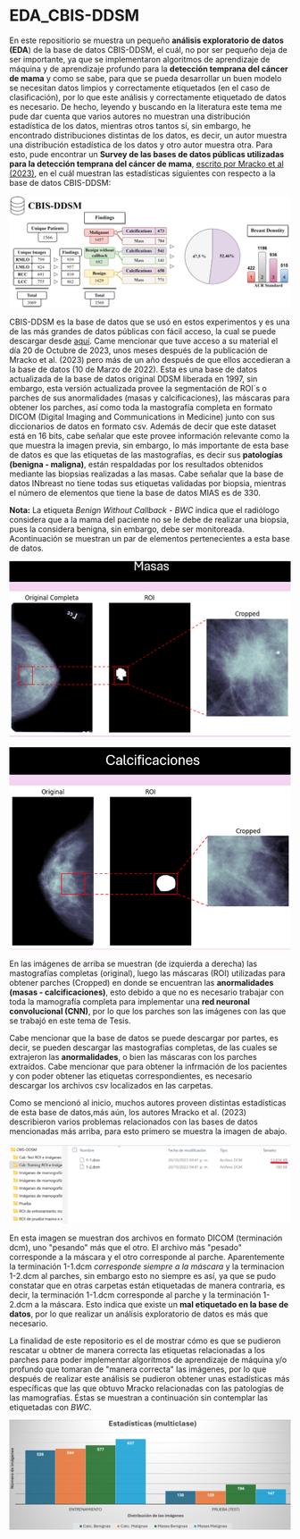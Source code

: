 # EDA_CBIS-DDSM
En este repositiorio se muestra un pequeño **análisis exploratorio de datos (EDA**) de la base de datos CBIS-DDSM, el cuál, no por ser pequeño deja de ser importante, ya que se implementaron algoritmos de aprendizaje de máquina y de aprendizaje profundo para la **detección temprana del cáncer de mama** y como se sabe, para que se pueda desarrollar un buen modelo se necesitan datos limpios y correctamente etiquetados (en el caso de clasificación), por lo que este análisis y correctamente etiquetado de datos es necesario. De hecho, leyendo y buscando en la literatura este tema me pude dar cuenta que varios autores no muestran una distribución estadística de los datos, mientras otros tantos sí, sin embargo, he encontrado distribuciones distintas de los datos, es decir, un autor muestra una distribución estadística de los datos y otro autor muestra otra. Para esto, pude encontrar un **Survey de las bases de datos públicas utilizadas para la detección temprana del cáncer de mama**, [escrito por Mracko et al (2023)](./docs/jimaging-09-00095.pdf), en el cuál muestran las estadísticas siguientes con respecto a la base de datos CBIS-DDSM:

![Estadísticas obtenidas por Mracko et al. (2023)](./docs/CBIS.png)

CBIS-DDSM es la base de datos que se usó en estos experimentos y es una de las más grandes de datos públicas con fácil acceso, la cual se puede descargar desde [aquí](https://www.cancerimagingarchive.net/collection/cbis-ddsm). Came mencionar que tuve acceso a su material el día 20 de Octubre de 2023, unos meses después de la publicación de Mracko et al. (2023) pero más de un año después de que ellos accedieran a la base de datos (10 de Marzo de 2022). Esta es una base de datos actualizada de la base de datos original DDSM liberada en 1997, sin embargo, esta versión actualizada provee la segmentación de ROI´s o parches de sus anormalidades (masas y calcificaciones), las máscaras para obtener los parches, así como toda la mastografía completa en formato DICOM (Digital Imaging and Communications in Medicine) junto con sus diccionarios de datos en formato csv. Además de decir que este dataset está en 16 bits, cabe señalar que este provee información relevante como la que muestra la imagen previa, sin embargo, lo más importante de esta base de datos es que las etiquetas de las mastografías, es decir sus **patologías (benigna - maligna)**, están respaldadas por los resultados obtenidos mediante las biopsias realizadas a las masas. Cabe señalar que la base de datos INbreast no tiene todas sus etiquetas validadas por biopsia, mientras el número de elementos que tiene la base de datos MIAS es de 330. 

**Nota:** La etiqueta *Benign Without Callback - BWC* indica que el radiólogo considera que a la mama del paciente no se le debe de realizar una biopsia, pues la considera benigna, sin embargo, debe ser monitoreada. Acontinuación se muestran un par de elementos pertenecientes a esta base de datos. 

![Masas](./docs/Masas.png)

![Calc](./docs/Calc.png)

En las imágenes de arriba se muestran (de izquierda a derecha) las mastografías completas (original), luego las máscaras (ROI) utilizadas para obtener parches (Cropped) en donde se encuentran las **anormalidades (masas - calcificaciones)**, esto debido a que no es necesario trabajar con toda la mamografía completa para implementar una **red neuronal convolucional (CNN)**, por lo que los parches son las imágenes con las que se trabajó en este tema de Tesis.

Cabe mencionar que la base de datos se puede descargar por partes, es decir, se pueden descargar las mastografías completas, de las cuales se extrajeron las **anormalidades**, o bien las máscaras con los parches extraídos. Cabe mencionar que para obtener la infrmación de los pacientes y con  poder obtener las etiquetas correspondientes, es necesario descargar los archivos csv localizados en las carpetas.

Como se mencionó al inicio, muchos autores proveen distintas estadísticas de esta base de datos,más aún, los autores Mracko et al. (2023) describieron varios problemas relacionados con las bases de datos mencionadas más arriba, para esto primero se muestra la imagen de abajo.

![Problema](./docs/problemas1.png)

En esta imagen se muestran dos archivos en formato DICOM (terminación dcm), uno "pesando" más que el otro. El archivo más "pesado" corresponde a la máscara y el otro corresponde al parche. Aparentemente la terminación 1-1.dcm *corresponde siempre a la máscara* y la terminacion 1-2.dcm al parches, sin embargo esto no siempre es así, ya que se pudo constatar que en otras carpetas están etiquetadas de manera contraria, es decir, la terminación 1-1.dcm corresponde al parche y la terminación 1-2.dcm a la máscara. Esto indica que existe un **mal etiquetado en la base de datos**, por lo que realizar un análisis exploratorio de datos es más que necesario.

La finalidad de este repositorio es el de mostrar cómo es que se pudieron rescatar u obtner de manera correcta las etiquetas relacionadas a los parches para poder implementar algoritmos de aprendizaje de máquina y/o profundo que tomaran de "manera correcta" las imágenes, por lo que después de realizar este análisis se pudieron obtener unas estadísticas más específicas que las que obtuvo Mracko relacionadas con las patologías de las mamografías. Éstas se muestran a continuación sin contemplar las etiquetadas con *BWC*.

![Estadísticas Obtenidas](./docs/estadisticas.png)